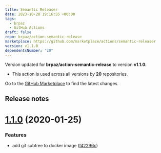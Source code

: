 ```yaml
---
title: Semantic Releaser
date: 2023-10-28 19:16:55 +00:00
tags:
  - brpaz
  - GitHub Actions
draft: false
repo: brpaz/action-semantic-release
marketplace: https://github.com/marketplace/actions/semantic-releaser
version: v1.1.0
dependentsNumber: "20"
---
```



Version updated for **brpaz/action-semantic-release** to version **v1.1.0**.
- This action is used across all versions by **20** repositories.

Go to the [GitHub Marketplace](https://github.com/marketplace/actions/semantic-releaser) to find the latest changes.

## Release notes

# [1.1.0](https://github.com/brpaz/action-semantic-release/compare/v1.0.2...v1.1.0) (2020-01-25)


### Features

* add git subtree to docker image ([f42296c](https://github.com/brpaz/action-semantic-release/commit/f42296cbcf60bab64df16a5c549a8ab8ecc389de))





